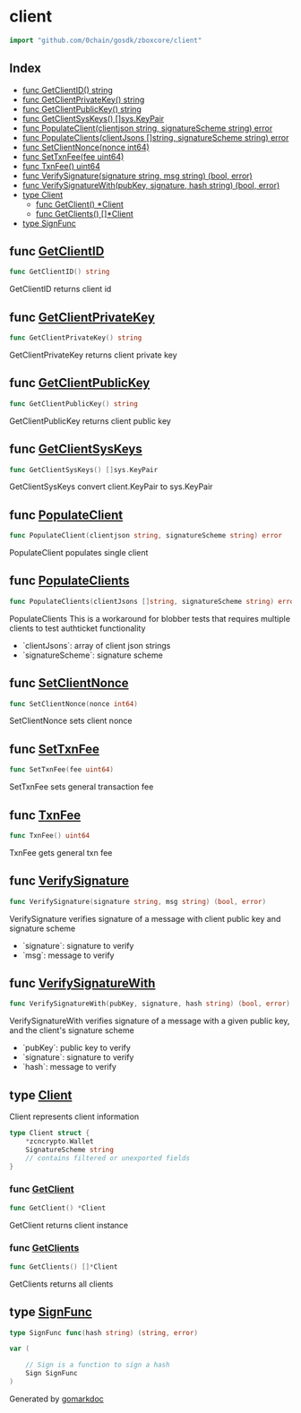 <!-- Code generated by gomarkdoc. DO NOT EDIT -->

# client

```go
import "github.com/0chain/gosdk/zboxcore/client"
```

## Index

- [func GetClientID\(\) string](<#GetClientID>)
- [func GetClientPrivateKey\(\) string](<#GetClientPrivateKey>)
- [func GetClientPublicKey\(\) string](<#GetClientPublicKey>)
- [func GetClientSysKeys\(\) \[\]sys.KeyPair](<#GetClientSysKeys>)
- [func PopulateClient\(clientjson string, signatureScheme string\) error](<#PopulateClient>)
- [func PopulateClients\(clientJsons \[\]string, signatureScheme string\) error](<#PopulateClients>)
- [func SetClientNonce\(nonce int64\)](<#SetClientNonce>)
- [func SetTxnFee\(fee uint64\)](<#SetTxnFee>)
- [func TxnFee\(\) uint64](<#TxnFee>)
- [func VerifySignature\(signature string, msg string\) \(bool, error\)](<#VerifySignature>)
- [func VerifySignatureWith\(pubKey, signature, hash string\) \(bool, error\)](<#VerifySignatureWith>)
- [type Client](<#Client>)
  - [func GetClient\(\) \*Client](<#GetClient>)
  - [func GetClients\(\) \[\]\*Client](<#GetClients>)
- [type SignFunc](<#SignFunc>)


<a name="GetClientID"></a>
## func [GetClientID](<https://github.com/0chain/gosdk/blob/doc/initial/zboxcore/client/entity.go#L90>)

```go
func GetClientID() string
```

GetClientID returns client id

<a name="GetClientPrivateKey"></a>
## func [GetClientPrivateKey](<https://github.com/0chain/gosdk/blob/doc/initial/zboxcore/client/entity.go#L100>)

```go
func GetClientPrivateKey() string
```

GetClientPrivateKey returns client private key

<a name="GetClientPublicKey"></a>
## func [GetClientPublicKey](<https://github.com/0chain/gosdk/blob/doc/initial/zboxcore/client/entity.go#L95>)

```go
func GetClientPublicKey() string
```

GetClientPublicKey returns client public key

<a name="GetClientSysKeys"></a>
## func [GetClientSysKeys](<https://github.com/0chain/gosdk/blob/doc/initial/zboxcore/client/entity.go#L109>)

```go
func GetClientSysKeys() []sys.KeyPair
```

GetClientSysKeys convert client.KeyPair to sys.KeyPair

<a name="PopulateClient"></a>
## func [PopulateClient](<https://github.com/0chain/gosdk/blob/doc/initial/zboxcore/client/entity.go#L43>)

```go
func PopulateClient(clientjson string, signatureScheme string) error
```

PopulateClient populates single client

<a name="PopulateClients"></a>
## func [PopulateClients](<https://github.com/0chain/gosdk/blob/doc/initial/zboxcore/client/entity.go#L67>)

```go
func PopulateClients(clientJsons []string, signatureScheme string) error
```

PopulateClients This is a workaround for blobber tests that requires multiple clients to test authticket functionality

- \`clientJsons\`: array of client json strings
- \`signatureScheme\`: signature scheme

<a name="SetClientNonce"></a>
## func [SetClientNonce](<https://github.com/0chain/gosdk/blob/doc/initial/zboxcore/client/entity.go#L50>)

```go
func SetClientNonce(nonce int64)
```

SetClientNonce sets client nonce

<a name="SetTxnFee"></a>
## func [SetTxnFee](<https://github.com/0chain/gosdk/blob/doc/initial/zboxcore/client/entity.go#L55>)

```go
func SetTxnFee(fee uint64)
```

SetTxnFee sets general transaction fee

<a name="TxnFee"></a>
## func [TxnFee](<https://github.com/0chain/gosdk/blob/doc/initial/zboxcore/client/entity.go#L60>)

```go
func TxnFee() uint64
```

TxnFee gets general txn fee

<a name="VerifySignature"></a>
## func [VerifySignature](<https://github.com/0chain/gosdk/blob/doc/initial/zboxcore/client/entity.go#L147>)

```go
func VerifySignature(signature string, msg string) (bool, error)
```

VerifySignature verifies signature of a message with client public key and signature scheme

- \`signature\`: signature to verify
- \`msg\`: message to verify

<a name="VerifySignatureWith"></a>
## func [VerifySignatureWith](<https://github.com/0chain/gosdk/blob/doc/initial/zboxcore/client/entity.go#L160>)

```go
func VerifySignatureWith(pubKey, signature, hash string) (bool, error)
```

VerifySignatureWith verifies signature of a message with a given public key, and the client's signature scheme

- \`pubKey\`: public key to verify
- \`signature\`: signature to verify
- \`hash\`: message to verify

<a name="Client"></a>
## type [Client](<https://github.com/0chain/gosdk/blob/doc/initial/zboxcore/client/entity.go#L13-L17>)

Client represents client information

```go
type Client struct {
    *zcncrypto.Wallet
    SignatureScheme string
    // contains filtered or unexported fields
}
```

<a name="GetClient"></a>
### func [GetClient](<https://github.com/0chain/gosdk/blob/doc/initial/zboxcore/client/entity.go#L80>)

```go
func GetClient() *Client
```

GetClient returns client instance

<a name="GetClients"></a>
### func [GetClients](<https://github.com/0chain/gosdk/blob/doc/initial/zboxcore/client/entity.go#L85>)

```go
func GetClients() []*Client
```

GetClients returns all clients

<a name="SignFunc"></a>
## type [SignFunc](<https://github.com/0chain/gosdk/blob/doc/initial/zboxcore/client/entity.go#L10>)



```go
type SignFunc func(hash string) (string, error)
```

<a name="Sign"></a>

```go
var (

    // Sign is a function to sign a hash
    Sign SignFunc
)
```

Generated by [gomarkdoc](<https://github.com/princjef/gomarkdoc>)
